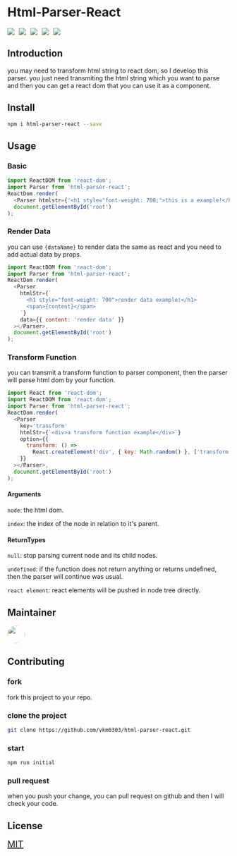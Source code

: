 # Html-Parser-React

<div style="display: flex;">
  <img style="margin-right: 10px" src="https://img.shields.io/npm/v/html-parser-react" />
  <img style="margin-right: 10px" src="https://img.shields.io/travis/vkm0303/html-parser-react"/>
  <img style="margin-right: 10px" src="https://img.shields.io/coveralls/github/vkm0303/html-parser-react.svg"/>
  <img style="margin-right: 10px" src="https://img.shields.io/npm/dw/html-parser-react"/>
  <img style="margin-right: 10px" src="https://img.shields.io/github/license/vkm0303/html-parser-react"/>
</div>

## Introduction

you may need to transform html string to react dom, so I develop this parser. you just need transmiting the html string which you want to parse and then you can get a react dom that you can use it as a component.

## Install

```bash
npm i html-parser-react --save
```

## Usage

### Basic

```js
import ReactDOM from 'react-dom';
import Parser from 'html-parser-react';
ReactDom.render(
  <Parser htmlstr={'<h1 style="font-weight: 700;">this is a example!</h1>'} />,
  document.getElementById('root')
);
```

### Render Data

you can use `{dataName}` to render data the same as react and you need to add actual data by props.

```js
import ReactDOM from 'react-dom';
import Parser from 'html-parser-react';
ReactDom.render(
  <Parser
    htmlStr={`
      <h1 style="font-weight: 700">render data example!</h1>
      <span>{content}</span>
    `}
    data={{ content: 'render data' }}
  ></Parser>,
  document.getElementById('root')
);
```

### Transform Function

you can transmit a transform function to parser component, then the parser will parse html dom by your function.

```js
import React from 'react-dom';
import ReactDOM from 'react-dom';
import Parser from 'html-parser-react';
ReactDom.render(
  <Parser
    key='transform'
    htmlStr={`<div>a transform function example</div>`}
    option={{
      transform: () =>
        React.createElement('div', { key: Math.random() }, ['transform'])
    }}
  ></Parser>,
  document.getElementById('root')
);
```

#### Arguments

`node`: the html dom.

`index`: the index of the node in relation to it's parent.

#### ReturnTypes

`null`: stop parsing current node and its child nodes.

`undefined`: if the function does not return anything or returns undefined, then the parser will continue was usual.

`react element`: react elements will be pushed in node tree directly.

## Maintainer

<a href="https://github.com/vkm0303" target="_blank"><img style="width: 40px;height:40px; border-radius: 50%;" src="https://avatars.githubusercontent.com/u/64176534?v=4"></img></a>

## Contributing

### fork

fork this project to your repo.

### clone the project

```bash
git clone https://github.com/vkm0303/html-parser-react.git
```

### start

```bash
npm run initial
```

### pull request

when you push your change, you can pull request on github and then I will check your code.

## License

<a style="font-size: 20px" href="/LICENSE">MIT</a>
